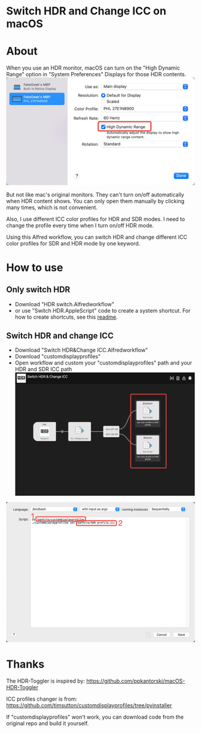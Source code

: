 # Switch HDR and Change ICC on macOS

# About
When you use an HDR monitor, macOS can turn on the "High Dynamic Range" option in "System Preferences" Displays for those HDR contents.
![](assets/16552135453368.jpg)

But not like mac's original monitors. They can't turn on/off automatically when HDR content shows. You can only open them manually by clicking many times, which is not convenient.

Also, I use different ICC color profiles for HDR and SDR modes. I need to change the profile every time when I turn on/off HDR mode.

Using this Alfred workflow, you can switch HDR and change different ICC color profiles for SDR and HDR mode by one keyword.

# How to use
## Only switch HDR
- Download "HDR switch.Alfredworkflow"
- or use "Switch HDR.AppleScript" code to create a system shortcut. For how to create shortcuts, see this [readme](https://github.com/ppkantorski/macOS-HDR-Toggler#how-to-use-program).

## Switch HDR and change ICC
- Download "Switch HDR&Change ICC.Alfredworkflow"
- Download "customdisplayprofiles"
- Open workflow and custom your "customdisplayprofiles" path and your HDR and SDR ICC path
![](assets/16552127311243.jpg)

![](assets/16552126647200.jpg)


# Thanks
The HDR-Toggler is inspired by:
https://github.com/ppkantorski/macOS-HDR-Toggler

ICC profiles changer is from:
https://github.com/timsutton/customdisplayprofiles/tree/pyinstaller

If "customdisplayprofiles" won't work, you can download code from the original repo and build it yourself.
